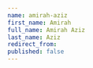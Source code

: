 ```yaml
---
name: amirah-aziz
first_name: Amirah
full_name: Amirah Aziz
last_name: Aziz
redirect_from:
published: false
---
```


